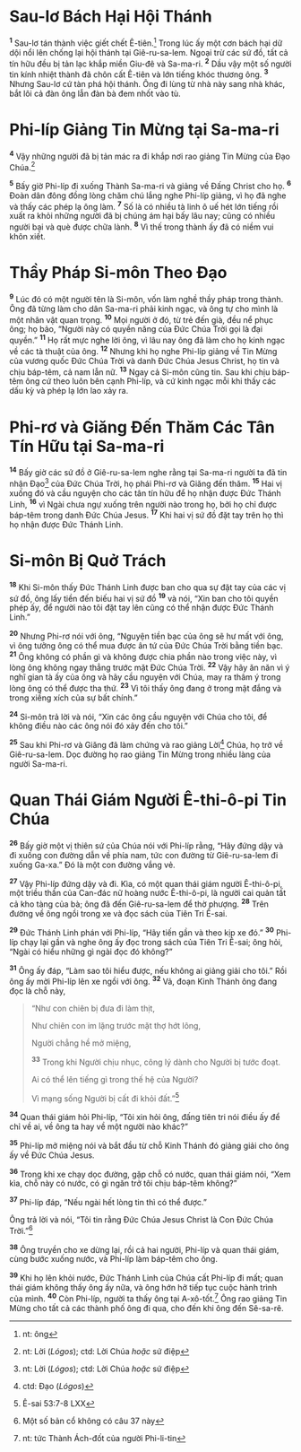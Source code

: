 # Sau-lơ Bách Hại Hội Thánh

<sup><b>1</b></sup> Sau-lơ tán thành việc giết chết Ê-tiên.[^1-5eb20812-fc6c-4420-adf6-5fe185ff190d] Trong lúc ấy một cơn bách hại dữ dội nổi lên chống lại hội thánh tại Giê-ru-sa-lem. Ngoại trừ các sứ đồ, tất cả tín hữu đều bị tản lạc khắp miền Giu-đê và Sa-ma-ri. <sup><b>2</b></sup> Dầu vậy một số người tin kính nhiệt thành đã chôn cất Ê-tiên và lớn tiếng khóc thương ông. <sup><b>3</b></sup> Nhưng Sau-lơ cứ tàn phá hội thánh. Ông đi lùng từ nhà này sang nhà khác, bắt lôi cả đàn ông lẫn đàn bà đem nhốt vào tù.

# Phi-líp Giảng Tin Mừng tại Sa-ma-ri

<sup><b>4</b></sup> Vậy những người đã bị tản mác ra đi khắp nơi rao giảng Tin Mừng của Ðạo Chúa.[^2-5eb20812-fc6c-4420-adf6-5fe185ff190d]

<sup><b>5</b></sup> Bấy giờ Phi-líp đi xuống Thành Sa-ma-ri và giảng về Ðấng Christ cho họ. <sup><b>6</b></sup> Ðoàn dân đông đồng lòng chăm chú lắng nghe Phi-líp giảng, vì họ đã nghe và thấy các phép lạ ông làm. <sup><b>7</b></sup> Số là có nhiều tà linh ô uế hét lớn tiếng rồi xuất ra khỏi những người đã bị chúng ám hại bấy lâu nay; cũng có nhiều người bại và què được chữa lành. <sup><b>8</b></sup> Vì thế trong thành ấy đã có niềm vui khôn xiết.

# Thầy Pháp Si-môn Theo Ðạo

<sup><b>9</b></sup> Lúc đó có một người tên là Si-môn, vốn làm nghề thầy pháp trong thành. Ông đã từng làm cho dân Sa-ma-ri phải kinh ngạc, và ông tự cho mình là một nhân vật quan trọng. <sup><b>10</b></sup> Mọi người ở đó, từ trẻ đến già, đều nể phục ông; họ bảo, “Người này có quyền năng của Ðức Chúa Trời gọi là đại quyền.” <sup><b>11</b></sup> Họ rất mực nghe lời ông, vì lâu nay ông đã làm cho họ kinh ngạc về các tà thuật của ông. <sup><b>12</b></sup> Nhưng khi họ nghe Phi-líp giảng về Tin Mừng của vương quốc Ðức Chúa Trời và danh Ðức Chúa Jesus Christ, họ tin và chịu báp-têm, cả nam lẫn nữ. <sup><b>13</b></sup> Ngay cả Si-môn cũng tin. Sau khi chịu báp-têm ông cứ theo luôn bên cạnh Phi-líp, và cứ kinh ngạc mỗi khi thấy các dấu kỳ và phép lạ lớn lao xảy ra.

# Phi-rơ và Giăng Ðến Thăm Các Tân Tín Hữu tại Sa-ma-ri

<sup><b>14</b></sup> Bấy giờ các sứ đồ ở Giê-ru-sa-lem nghe rằng tại Sa-ma-ri người ta đã tin nhận Ðạo[^3-5eb20812-fc6c-4420-adf6-5fe185ff190d] của Ðức Chúa Trời, họ phái Phi-rơ và Giăng đến thăm. <sup><b>15</b></sup> Hai vị xuống đó và cầu nguyện cho các tân tín hữu để họ nhận được Ðức Thánh Linh, <sup><b>16</b></sup> vì Ngài chưa ngự xuống trên người nào trong họ, bởi họ chỉ được báp-têm trong danh Ðức Chúa Jesus. <sup><b>17</b></sup> Khi hai vị sứ đồ đặt tay trên họ thì họ nhận được Ðức Thánh Linh.

# Si-môn Bị Quở Trách

<sup><b>18</b></sup> Khi Si-môn thấy Ðức Thánh Linh được ban cho qua sự đặt tay của các vị sứ đồ, ông lấy tiền đến biếu hai vị sứ đồ <sup><b>19</b></sup> và nói, “Xin ban cho tôi quyền phép ấy, để người nào tôi đặt tay lên cũng có thể nhận được Ðức Thánh Linh.”

<sup><b>20</b></sup> Nhưng Phi-rơ nói với ông, “Nguyện tiền bạc của ông sẽ hư mất với ông, vì ông tưởng ông có thể mua được ân tứ của Ðức Chúa Trời bằng tiền bạc. <sup><b>21</b></sup> Ông không có phần gì và không được chia phần nào trong việc này, vì lòng ông không ngay thẳng trước mặt Ðức Chúa Trời. <sup><b>22</b></sup> Vậy hãy ăn năn vì ý nghĩ gian tà ấy của ông và hãy cầu nguyện với Chúa, may ra thâm ý trong lòng ông có thể được tha thứ. <sup><b>23</b></sup> Vì tôi thấy ông đang ở trong mật đắng và trong xiềng xích của sự bất chính.”

<sup><b>24</b></sup> Si-môn trả lời và nói, “Xin các ông cầu nguyện với Chúa cho tôi, để không điều nào các ông nói đó xảy đến cho tôi.”

<sup><b>25</b></sup> Sau khi Phi-rơ và Giăng đã làm chứng và rao giảng Lời[^4-5eb20812-fc6c-4420-adf6-5fe185ff190d] Chúa, họ trở về Giê-ru-sa-lem. Dọc đường họ rao giảng Tin Mừng trong nhiều làng của người Sa-ma-ri.

# Quan Thái Giám Người Ê-thi-ô-pi Tin Chúa

<sup><b>26</b></sup> Bấy giờ một vị thiên sứ của Chúa nói với Phi-líp rằng, “Hãy đứng dậy và đi xuống con đường dẫn về phía nam, tức con đường từ Giê-ru-sa-lem đi xuống Ga-xa.” Ðó là một con đường vắng vẻ.

<sup><b>27</b></sup> Vậy Phi-líp đứng dậy và đi. Kìa, có một quan thái giám người Ê-thi-ô-pi, một triều thần của Can-đác nữ hoàng nước Ê-thi-ô-pi, là người cai quản tất cả kho tàng của bà; ông đã đến Giê-ru-sa-lem để thờ phượng. <sup><b>28</b></sup> Trên đường về ông ngồi trong xe và đọc sách của Tiên Tri Ê-sai.

<sup><b>29</b></sup> Ðức Thánh Linh phán với Phi-líp, “Hãy tiến gần và theo kịp xe đó.” <sup><b>30</b></sup> Phi-líp chạy lại gần và nghe ông ấy đọc trong sách của Tiên Tri Ê-sai; ông hỏi, “Ngài có hiểu những gì ngài đọc đó không?”

<sup><b>31</b></sup> Ông ấy đáp, “Làm sao tôi hiểu được, nếu không ai giảng giải cho tôi.” Rồi ông ấy mời Phi-líp lên xe ngồi với ông. <sup><b>32</b></sup> Vả, đoạn Kinh Thánh ông đang đọc là chỗ này,

> “Như con chiên bị đưa đi làm thịt,
>
> Như chiên con im lặng trước mặt thợ hớt lông,
>
> Người chẳng hề mở miệng,
>
> <sup><b>33</b></sup> Trong khi Người chịu nhục, công lý dành cho Người bị tước đoạt.
>
> Ai có thể lên tiếng gì trong thế hệ của Người?
>
> Vì mạng sống Người bị cất đi khỏi đất.”[^1@-5eb20812-fc6c-4420-adf6-5fe185ff190d]

<sup><b>34</b></sup> Quan thái giám hỏi Phi-líp, “Tôi xin hỏi ông, đấng tiên tri nói điều ấy để chỉ về ai, về ông ta hay về một người nào khác?”

<sup><b>35</b></sup> Phi-líp mở miệng nói và bắt đầu từ chỗ Kinh Thánh đó giảng giải cho ông ấy về Ðức Chúa Jesus.

<sup><b>36</b></sup> Trong khi xe chạy dọc đường, gặp chỗ có nước, quan thái giám nói, “Xem kìa, chỗ này có nước, có gì ngăn trở tôi chịu báp-têm không?”

<sup><b>37</b></sup> Phi-líp đáp, “Nếu ngài hết lòng tin thì có thể được.”

Ông trả lời và nói, “Tôi tin rằng Ðức Chúa Jesus Christ là Con Ðức Chúa Trời.”[^5-5eb20812-fc6c-4420-adf6-5fe185ff190d]

<sup><b>38</b></sup> Ông truyền cho xe dừng lại, rồi cả hai người, Phi-líp và quan thái giám, cùng bước xuống nước, và Phi-líp làm báp-têm cho ông.

<sup><b>39</b></sup> Khi họ lên khỏi nước, Ðức Thánh Linh của Chúa cất Phi-líp đi mất; quan thái giám không thấy ông ấy nữa, và ông hớn hở tiếp tục cuộc hành trình của mình. <sup><b>40</b></sup> Còn Phi-líp, người ta thấy ông tại A-xô-tốt.[^6-5eb20812-fc6c-4420-adf6-5fe185ff190d] Ông rao giảng Tin Mừng cho tất cả các thành phố ông đi qua, cho đến khi ông đến Sê-sa-rê.

[^1-5eb20812-fc6c-4420-adf6-5fe185ff190d]: nt: ông

[^2-5eb20812-fc6c-4420-adf6-5fe185ff190d]: nt: Lời (_Lógos_); ctd: Lời Chúa _hoặc_ sứ điệp

[^3-5eb20812-fc6c-4420-adf6-5fe185ff190d]: nt: Lời (_Lógos_); ctd: Lời Chúa _hoặc_ sứ điệp

[^4-5eb20812-fc6c-4420-adf6-5fe185ff190d]: ctd: Ðạo (_Lógos_)

[^5-5eb20812-fc6c-4420-adf6-5fe185ff190d]: Một số bản cổ không có câu 37 này

[^6-5eb20812-fc6c-4420-adf6-5fe185ff190d]: nt: tức Thành Ách-đốt của người Phi-li-tin

[^1@-5eb20812-fc6c-4420-adf6-5fe185ff190d]: Ê-sai 53:7-8 LXX
